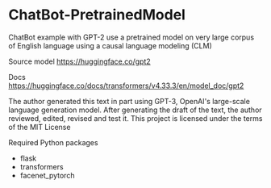 # ChatBot-PretrainedModel
ChatBot example with GPT-2 use a pretrained model on very large corpus of English language using a causal language modeling (CLM)

Source model
	https://huggingface.co/gpt2

Docs
	https://huggingface.co/docs/transformers/v4.33.3/en/model_doc/gpt2


The author generated this text in part using GPT-3, OpenAI's large-scale language generation model.
After generating the draft of the text, the author reviewed, edited, revised and test it.
This project is licensed under the terms of the MIT License

Required Python packages
- flask
- transformers
- facenet_pytorch

